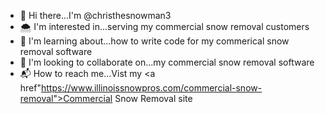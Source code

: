 - 👋 Hi there...I'm @christhesnowman3
- 🌨️ I'm interested in...serving my commercial snow removal customers
- 🧠 I'm learning about...how to write code for my commerical snow removal software
- 🤝 I'm looking to collaborate on...my commercial snow removal software
- 📬 How to reach me...Vist my <a href"https://www.illinoissnowpros.com/commercial-snow-removal">Commercial Snow Removal<a/> site
